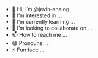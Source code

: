 - 👋 Hi, I’m @jevin-analog
- 👀 I’m interested in ...
- 🌱 I’m currently learning ...
- 💞️ I’m looking to collaborate on ...
- 📫 How to reach me ...
- 😄 Pronouns: ...
- ⚡ Fun fact: ...

<!---
jevin-analog/jevin-analog is a ✨ special ✨ repository because its `README.md` (this file) appears on your GitHub profile.
You can click the Preview link to take a look at your changes.
--->
